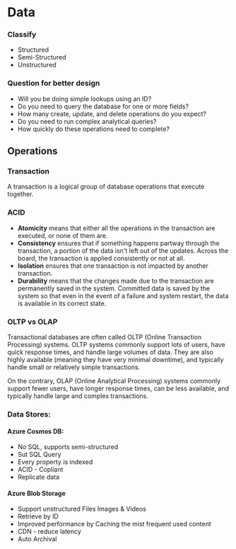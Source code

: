 # Data

### Classify
  - Structured
  - Semi-Structured
  - Unstructured 
  
 ### Question for better design
- Will you be doing simple lookups using an ID?
- Do you need to query the database for one or more fields?
- How many create, update, and delete operations do you expect?
- Do you need to run complex analytical queries?
- How quickly do these operations need to complete?

## Operations

### Transaction
  A transaction is a logical group of database operations that execute together.

### ACID
  
- **Atomicity** means that either all the operations in the transaction are executed, or none of them are.
- **Consistency** ensures that if something happens partway through the transaction, a portion of the data isn't left out of the updates. Across the board, the transaction is applied consistently or not at all.
- **Isolation** ensures that one transaction is not impacted by another transaction.
- **Durability** means that the changes made due to the transaction are permanently saved in the system. Committed data is saved by the system so that even in the event of a failure and system restart, the data is available in its correct state.

### OLTP vs OLAP

Transactional databases are often called OLTP (Online Transaction Processing) systems. OLTP systems commonly support lots of users, have quick response times, and handle large volumes of data. They are also highly available (meaning they have very minimal downtime), and typically handle small or relatively simple transactions.

On the contrary, OLAP (Online Analytical Processing) systems commonly support fewer users, have longer response times, can be less available, and typically handle large and complex transactions.

### Data Stores:

#### Azure Cosmos DB:
- No SQL, supports semi-structured
- Sut SQL Query
- Every property is indexed
- ACID - Copliant
- Replicate data

#### Azure Blob Storage
- Support unstructured Files Images & Videos
- Retrieve by ID
- Improved performance by Caching the mist frequent used content
- CDN - reduce latency
- Auto Archival
